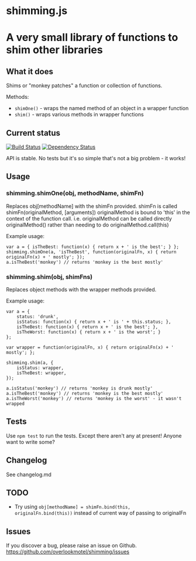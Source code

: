 # shimming.js

# A very small library of functions to shim other libraries

## What it does

Shims or "monkey patches" a function or collection of functions.

Methods:

* `shimOne()` - wraps the named method of an object in a wrapper function
* `shim()` - wraps various methods in wrapper functions

## Current status

[![Build Status](https://secure.travis-ci.org/overlookmotel/shimming.png?branch=master)](http://travis-ci.org/overlookmotel/shimming)
[![Dependency Status](https://david-dm.org/overlookmotel/shimming.png)](https://david-dm.org/overlookmotel/shimming)

API is stable.
No tests but it's so simple that's not a big problem - it works!

## Usage

### shimming.shimOne(obj, methodName, shimFn)

Replaces obj[methodName] with the shimFn provided.
shimFn is called shimFn(originalMethod, [arguments])
originalMethod is bound to 'this' in the context of the function call. i.e. originalMethod can be called directly originalMethod() rather than needing to do originalMethod.call(this)

Example usage:

	var a = { isTheBest: function(x) { return x + ' is the best'; } };
    shimming.shimOne(a, 'isTheBest', function(originalFn, x) { return originalFn(x) + ' mostly'; });
	a.isTheBest('monkey') // returns 'monkey is the best mostly'

### shimming.shim(obj, shimFns)

Replaces object methods with the wrapper methods provided.

Example usage:

	var a = {
		status: 'drunk',
		isStatus: function(x) { return x + ' is ' + this.status; },
		isTheBest: function(x) { return x + ' is the best'; },
		isTheWorst: function(x) { return x + ' is the worst'; }
	};
	
	var wrapper = function(originalFn, x) { return originalFn(x) + ' mostly'; };
	
    shimming.shim(a, {
		isStatus: wrapper,
		isTheBest: wrapper,
	});
	
	a.isStatus('monkey') // returns 'monkey is drunk mostly'
	a.isTheBest('monkey') // returns 'monkey is the best mostly'
	a.isTheWorst('monkey') // returns 'monkey is the worst' - it wasn't wrapped

## Tests

Use `npm test` to run the tests.
Except there aren't any at present! Anyone want to write some?

## Changelog

See changelog.md

## TODO

* Try using `obj[methodName] = shimFn.bind(this, originalFn.bind(this))` instead of current way of passing to originalFn

## Issues

If you discover a bug, please raise an issue on Github. https://github.com/overlookmotel/shimming/issues

